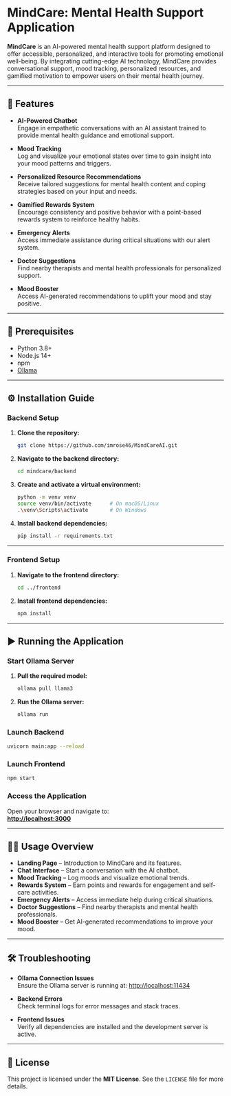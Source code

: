# MindCare: Mental Health Support Application

**MindCare** is an AI-powered mental health support platform designed to offer accessible, personalized, and interactive tools for promoting emotional well-being. By integrating cutting-edge AI technology, MindCare provides conversational support, mood tracking, personalized resources, and gamified motivation to empower users on their mental health journey.

---

## 🚀 Features

- **AI-Powered Chatbot**  
  Engage in empathetic conversations with an AI assistant trained to provide mental health guidance and emotional support.

- **Mood Tracking**  
  Log and visualize your emotional states over time to gain insight into your mood patterns and triggers.

- **Personalized Resource Recommendations**  
  Receive tailored suggestions for mental health content and coping strategies based on your input and needs.

- **Gamified Rewards System**  
  Encourage consistency and positive behavior with a point-based rewards system to reinforce healthy habits.

- **Emergency Alerts**  
  Access immediate assistance during critical situations with our alert system.

- **Doctor Suggestions**  
  Find nearby therapists and mental health professionals for personalized support.

- **Mood Booster**  
  Access AI-generated recommendations to uplift your mood and stay positive.

---

## 🧰 Prerequisites

- Python 3.8+
- Node.js 14+
- npm
- [Ollama](https://ollama.com/)

---

## ⚙️ Installation Guide

### Backend Setup

1. **Clone the repository:**
   ```bash
   git clone https://github.com/imrose46/MindCareAI.git
   ```

2. **Navigate to the backend directory:**
   ```bash
   cd mindcare/backend
   ```

3. **Create and activate a virtual environment:**
   ```bash
   python -m venv venv
   source venv/bin/activate      # On macOS/Linux
   .\venv\Scripts\activate       # On Windows
   ```

4. **Install backend dependencies:**
   ```bash
   pip install -r requirements.txt
   ```

---

### Frontend Setup

1. **Navigate to the frontend directory:**
   ```bash
   cd ../frontend
   ```

2. **Install frontend dependencies:**
   ```bash
   npm install
   ```

---

## ▶️ Running the Application

### Start Ollama Server

1. **Pull the required model:**
   ```bash
   ollama pull llama3
   ```

2. **Run the Ollama server:**
   ```bash
   ollama run
   ```

### Launch Backend

```bash
uvicorn main:app --reload
```

### Launch Frontend

```bash
npm start
```

### Access the Application

Open your browser and navigate to:  
**[http://localhost:3000](http://localhost:3000)**

---

## 🧑‍💻 Usage Overview

- **Landing Page** – Introduction to MindCare and its features.
- **Chat Interface** – Start a conversation with the AI chatbot.
- **Mood Tracking** – Log moods and visualize emotional trends.
- **Rewards System** – Earn points and rewards for engagement and self-care activities.
- **Emergency Alerts** – Access immediate help during critical situations.
- **Doctor Suggestions** – Find nearby therapists and mental health professionals.
- **Mood Booster** – Get AI-generated recommendations to improve your mood.

---

## 🛠 Troubleshooting

- **Ollama Connection Issues**  
  Ensure the Ollama server is running at: [http://localhost:11434](http://localhost:11434)

- **Backend Errors**  
  Check terminal logs for error messages and stack traces.

- **Frontend Issues**  
  Verify all dependencies are installed and the development server is active.

---

## 📄 License

This project is licensed under the **MIT License**. See the `LICENSE` file for more details.

